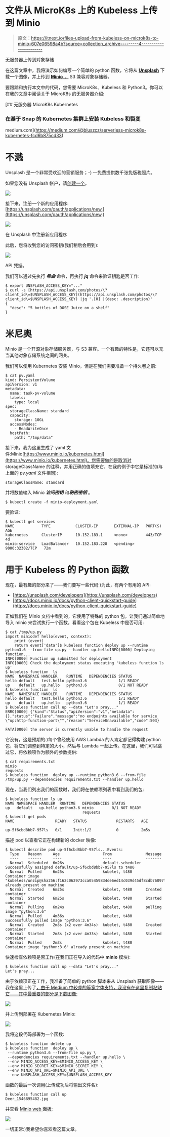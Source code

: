 # 文件从 MicroK8s 上的 Kubeless 上传到 Minio

> 原文：<https://itnext.io/files-upload-from-kubeless-on-microk8s-to-minio-607e06598a4b?source=collection_archive---------4----------------------->

无服务器上传到对象存储

在这篇文章中，我将演示如何编写一个简单的 python 函数，它将从 [**Unsplash**](https://unsplash.com/) 下载一个图像，并上传到 [**Minio** ，](https://github.com/minio/minio) S3 兼容对象存储器。

要跟踪和执行本文中的代码，您需要 MicroK8s、Kubeless 和 Python3。你可以在我的文章中阅读关于 MicroK8s 的无服务器介绍:

[](https://medium.com/@bluszcz/serverless-microk8s-kubernetes-fcd6b875cd33) [## 无服务器 MicroK8s Kubernetes

### 在基于 Snap 的 Kubernetes 集群上安装 Kubeless 和裂变

medium.com](https://medium.com/@bluszcz/serverless-microk8s-kubernetes-fcd6b875cd33) 

# 不溅

Unsplash 是一个非常受欢迎的营销服务；-) —免费提供数千张免版税照片。

如果您没有 Unsplash 帐户，请[创建一个](https://unsplash.com/join)。

![](img/3de01511048db4d4a5af67e34ccde517.png)

接下来，注册一个新的应用程序:[https://unsplash.com/oauth/applications/new.](https://unsplash.com/oauth/applications/new.)

![](img/9fe36bcae15b994e76c8f9cfa70dec9b.png)

在 Unsplash 中注册新应用程序

此后，您将收到您的访问密钥(我们稍后会用到):

![](img/e3c387c60cced155ef60a698bb705251.png)

API 凭据。

我们可以通过先执行 ***卷曲*** 命令，再执行 ***jq*** 命令来验证钥匙是否工作:

```
$ export UNSPLASH_ACCESS_KEY="..."
$ curl -s [https://api.unsplash.com/photos/\?client_id\=$UNSPLASH_ACCESS_KEY](https://api.unsplash.com/photos/\?client_id\=$UNSPLASH_ACCESS_KEY) |jq '.[0] |{desc: .description}'
{
  "desc": "5 bottles of DOSE Juice on a shelf"
}
```

# 米尼奥

Minio 是一个开源对象存储服务器，与 S3 兼容。一个有趣的特性是，它还可以充当其他对象存储系统之间的网关。

我们可以使用 Kubernetes 安装 Minio，但是在我们需要准备一个持久卷之前:

```
$ cat pv.yaml 
kind: PersistentVolume
apiVersion: v1
metadata:
  name: task-pv-volume
  labels:
    type: local
spec:
  storageClassName: standard
  capacity:
    storage: 10Gi
  accessModes:
    - ReadWriteOnce
  hostPath:
    path: "/tmp/data"
```

接下来，我为这里生成了 yaml 文件:Minio[https://www.minio.io/kubernetes.html](https://www.minio.io/kubernetes.html)。您需要做的是取消对 storageClassName 的注释，并用正确的值填充它，在我的例子中它是标准的(与上面的 *pv.yaml* 文件相同):

```
storageClassName: standard
```

并将数值输入 Minio ***访问密钥*** 和***秘密密钥*** 。

```
$ kubectl create -f minio-deployment.yaml
```

要验证:

```
$ kubectl get services                                                                                                               
NAME            TYPE           CLUSTER-IP       EXTERNAL-IP   PORT(S)          AGE
kubernetes      ClusterIP      10.152.183.1     <none>        443/TCP          4d
minio-service   LoadBalancer   10.152.183.228   <pending>     9000:32302/TCP   72m
```

# 用于 Kubeless 的 Python 函数

现在，最有趣的部分来了——我们要写一些代码:)为此，有两个有用的 API:

*   [https://unsplash.com/developers](https://unsplash.com/developers)
*   [https://docs.minio.io/docs/python-client-quickstart-guide](https://docs.minio.io/docs/python-client-quickstart-guide)

正如我们在 Minio 文档中看到的，它使用了特殊的 python 包。让我们通过简单地导入 minio 来尝试执行一个函数，看看这个包在 Kubeless 中是否可用:

```
$ cat /tmp/up.py             
import miniodef hello(event, context):
    print (event)
    return event['data']$ kubeless function deploy up --runtime python3.6 --from-file up.py --handler up.helloINFO[0000] Deploying function...                        
INFO[0000] Function up submitted for deployment         
INFO[0000] Check the deployment status executing 'kubeless function ls up' 
$ kubeless function  ls                                                               
NAME  NAMESPACE HANDLER    RUNTIME   DEPENDENCIES STATUS       
hello default   test.hello python3.6              1/1 READY    
up    default   up.hello   python3.6              0/1 NOT READY
$ kubeless function  ls
NAME  NAMESPACE HANDLER    RUNTIME   DEPENDENCIES STATUS   
hello default   test.hello python3.6              1/1 READY
up    default   up.hello   python3.6              1/1 READY
$ kubeless function call up --data "Let's pray..."
ERRO[0000] {"kind":"Status","apiVersion":"v1","metadata":{},"status":"Failure","message":"no endpoints available for service \"up:http-function-port\"","reason":"ServiceUnavailable","code":503}

FATA[0000] the server is currently unable to handle the request
```

它没有，这是预期的:)每个曾经使用 AWS Lambda 的人肯定都记得构建 python 包，将它们调整到特定的大小，然后与 Lambda 一起上传。在这里，我们可以跳过它，将依赖项作为额外的参数提供:

```
$ cat requirements.txt 
minio
requests
$ kubeless function  deploy up --runtime python3.6 --from-file /tmp/up.py --dependencies requirements.txt --handler up.hello
```

现在，当我们列出我们的函数时，我们将在依赖项列表中看到我们的包:

```
$ kubeless function ls up      
NAME NAMESPACE HANDLER  RUNTIME   DEPENDENCIES STATUS       
up   default   up.hello python3.6 minio        0/1 NOT READY
                                  requests
$ kubectl get pods
NAME                  READY   STATUS             RESTARTS   AGE

up-5f6cbd8bb7-957ls   0/1     Init:1/2           0          2m5s
```

描述 pod 以查看它正在构建新的 docker 映像:

```
$ kubectl describe pod up-5f6cbd8bb7-957ls...Events:
  Type    Reason     Age                   From               Message
  ----    ------     ----                  ----               -------
  Normal  Scheduled  6m26s                 default-scheduler  Successfully assigned default/up-5f6cbd8bb7-957ls to t480
  Normal  Pulled     6m25s                 kubelet, t480      Container image "kubeless/unzip@sha256:f162c062973cca05459834de6ed14c039d45df8cdb76097f50b028a1621b3697" already present on machine
  Normal  Created    6m25s                 kubelet, t480      Created container
  Normal  Started    6m25s                 kubelet, t480      Started container
  Normal  Pulling    6m24s                 kubelet, t480      pulling image "python:3.6"
  Normal  Pulled     4m36s                 kubelet, t480      Successfully pulled image "python:3.6"
  Normal  Created    2m3s (x2 over 4m34s)  kubelet, t480      Created container
  Normal  Started    2m3s (x2 over 4m33s)  kubelet, t480      Started container
  Normal  Pulled     2m3s                  kubelet, t480      Container image "python:3.6" already present on machine
```

快速检查依赖项是否工作(在我们正在导入的代码中 **minio** 模块):

```
$ kubeless function call up --data "Let's pray..."
Let's pray...
```

由于依赖项正在工作，我准备了简单的 python 脚本来从 Unsplash 获取图像——我在这里上传了[，由于 Medium 中较差的等宽字体支持，我没有在这里复制粘贴它——其中最重要的部分是下载图像:](https://github.com/Devcarpet/microk8s-kubeless-minio/blob/master/up.py)

![](img/d031d1118aac526d73a1524e2214e8f9.png)

并上传到部署在 Kubernetes Minio:

![](img/f88bf17452359f0279b6b004f7aa8d3e.png)

我将这段代码部署为一个函数:

```
$ kubeless function delete up
$ kubeless function  deploy up \ 
 --runtime python3.6 --from-file up.py \ 
 --dependencies requirements.txt --handler up.hello \ 
 --env MINIO_ACCESS_KEY=$MINIO_ACCESS_KEY \ 
 --env MINIO_SECRET_KEY=$MINIO_SECRET_KEY \ 
 --env MINIO_API_URL=$MINIO_API_URL \  
 --env UNSPLASH_ACCESS_KEY=$UNSPLASH_ACCESS_KEY
```

函数的最后一次调用(上传成功后将输出文件名):

```
$ kubeless function call up                                                                                                           Deer_1546895482.jpg
```

并查看 [Minio web 面板](http://localhost:9000):

![](img/da2a179de39c44657fc3a6c8d17d9b7f.png)

一切正常:)我希望你喜欢看这篇文章。